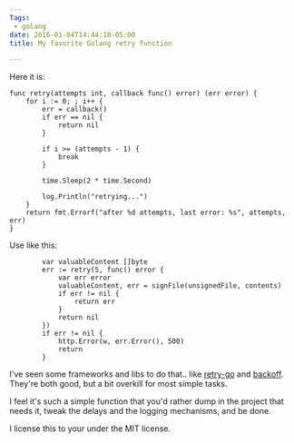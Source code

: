 ```yaml
---
Tags:
 - golang
date: 2016-01-04T14:44:18-05:00
title: My favorite Golang retry function

---
```


Here it is:

```
func retry(attempts int, callback func() error) (err error) {
	for i := 0; ; i++ {
		err = callback()
		if err == nil {
			return nil
		}

		if i >= (attempts - 1) {
			break
		}

		time.Sleep(2 * time.Second)

		log.Println("retrying...")
	}
	return fmt.Errorf("after %d attempts, last error: %s", attempts, err)
}
```

Use like this:

```
		var valuableContent []byte
		err := retry(5, func() error {
            var err error
			valuableContent, err = signFile(unsignedFile, contents)
			if err != nil {
				return err
			}
			return nil
		})
		if err != nil {
			http.Error(w, err.Error(), 500)
			return
		}

```

I've seen some frameworks and libs to do that.. like
[retry-go](https://github.com/giantswarm/retry-go) and
[backoff](https://github.com/cenkalti/backoff). They're both good, but
a bit overkill for most simple tasks.

I feel it's such a simple function that you'd rather dump in the
project that needs it, tweak the delays and the logging mechanisms,
and be done.

I license this to your under the MIT license.

<!--more-->
